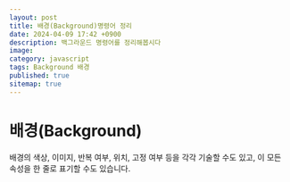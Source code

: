 ```yaml
---
layout: post
title: 배경(Background)명령어 정리
date: 2024-04-09 17:42 +0900
description: 백그라운드 명령어를 정리해봅시다
image: 
category: javascript
tags: Background 배경
published: true
sitemap: true
---
```


# 배경(Background)
배경의 색상, 이미지, 반복 여부, 위치, 고정 여부 등을 각각 기술할 수도 있고, 이 모든 속성을 한 줄로 표기할 수도 있습니다.
